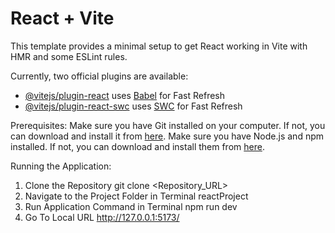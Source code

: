 # React + Vite

This template provides a minimal setup to get React working in Vite with HMR and some ESLint rules.

Currently, two official plugins are available:

- [@vitejs/plugin-react](https://github.com/vitejs/vite-plugin-react/blob/main/packages/plugin-react/README.md) uses [Babel](https://babeljs.io/) for Fast Refresh
- [@vitejs/plugin-react-swc](https://github.com/vitejs/vite-plugin-react-swc) uses [SWC](https://swc.rs/) for Fast Refresh


Prerequisites:
Make sure you have Git installed on your computer. If not, you can download and install it from [here](https://git-scm.com/).
Make sure you have Node.js and npm installed. If not, you can download and install them from [here](https://nodejs.org/en).

Running the Application:
1. Clone the Repository
   git clone <Repository_URL>
2. Navigate to the Project Folder in Terminal
   reactProject
3. Run Application Command in Terminal
   npm run dev
4. Go To Local URL
   http://127.0.0.1:5173/

